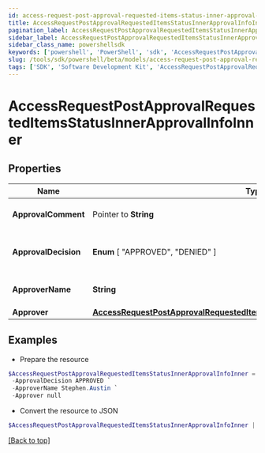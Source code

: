 ```yaml
---
id: access-request-post-approval-requested-items-status-inner-approval-info-inner
title: AccessRequestPostApprovalRequestedItemsStatusInnerApprovalInfoInner
pagination_label: AccessRequestPostApprovalRequestedItemsStatusInnerApprovalInfoInner
sidebar_label: AccessRequestPostApprovalRequestedItemsStatusInnerApprovalInfoInner
sidebar_class_name: powershellsdk
keywords: ['powershell', 'PowerShell', 'sdk', 'AccessRequestPostApprovalRequestedItemsStatusInnerApprovalInfoInner'] 
slug: /tools/sdk/powershell/beta/models/access-request-post-approval-requested-items-status-inner-approval-info-inner
tags: ['SDK', 'Software Development Kit', 'AccessRequestPostApprovalRequestedItemsStatusInnerApprovalInfoInner']
---
```



# AccessRequestPostApprovalRequestedItemsStatusInnerApprovalInfoInner

## Properties

Name | Type | Description | Notes
------------ | ------------- | ------------- | -------------
**ApprovalComment** |  Pointer to **String** | A comment left by the approver. | [optional] 
**ApprovalDecision** |   **Enum** [  "APPROVED",    "DENIED" ] | The final decision of the approver. | [required]
**ApproverName** |  **String** | The name of the approver | [required]
**Approver** |  [**AccessRequestPostApprovalRequestedItemsStatusInnerApprovalInfoInnerApprover**](access-request-post-approval-requested-items-status-inner-approval-info-inner-approver) |  | [required]

## Examples

- Prepare the resource
```powershell
$AccessRequestPostApprovalRequestedItemsStatusInnerApprovalInfoInner = Initialize-PSSailpoint.BetaAccessRequestPostApprovalRequestedItemsStatusInnerApprovalInfoInner  -ApprovalComment This access looks good.  Approved. `
 -ApprovalDecision APPROVED `
 -ApproverName Stephen.Austin `
 -Approver null
```

- Convert the resource to JSON
```powershell
$AccessRequestPostApprovalRequestedItemsStatusInnerApprovalInfoInner | ConvertTo-JSON
```


[[Back to top]](#) 

